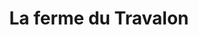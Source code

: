 ---
title: "La ferme du Travalon"
url: /saint-etienne-le-molard/la-ferme-du-travalon/
shop: ferme
---